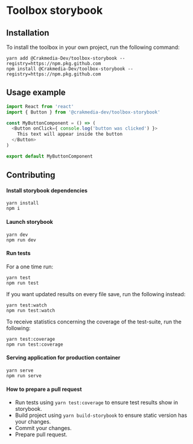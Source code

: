 # Toolbox storybook

## Installation

To install the toolbox in your own project, run the following command:
```shell script
yarn add @Crakmedia-Dev/toolbox-storybook --registry=https://npm.pkg.github.com
npm install @Crakmedia-Dev/toolbox-storybook --registry=https://npm.pkg.github.com
```

## Usage example

```javascript
import React from 'react'
import { Button } from '@crakmedia-dev/toolbox-storybook'

const MyButtonComponent = () => (
  <Button onClick={ console.log('button was clicked') }>
    This text will appear inside the button
  </Button>
)

export default MyButtonComponent
```

## Contributing

#### Install storybook dependencies

```shell script
yarn install
npm i
```

#### Launch storybook

```shell script
yarn dev
npm run dev
```

#### Run tests

For a one time run:
```shell script
yarn test
npm run test
```

If you want updated results on every file save, run the following instead:
```shell script
yarn test:watch
npm run test:watch
```

To receive statistics concerning the coverage of the test-suite, run the following:
```shell script
yarn test:coverage
npm run test:coverage
```

#### Serving application for production container

```shell script
yarn serve
npm run serve
```

#### How to prepare a pull request

- Run tests using `yarn test:coverage` to ensure test results show in storybook.
- Build project using `yarn build-storybook` to ensure static version has your changes. 
- Commit your changes.
- Prepare pull request.
